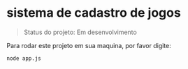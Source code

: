 <h1>sistema de cadastro de jogos</h1>

> Status do projeto: Em desenvolvimento

Para rodar este projeto em sua maquina, por favor digite:

```
node app.js
```
